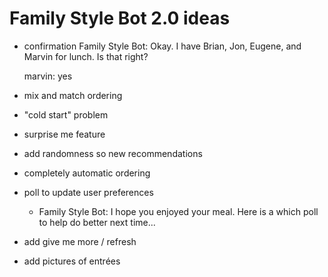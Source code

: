 Family Style Bot 2.0 ideas
=====

- confirmation 
    Family Style Bot:
    Okay. I have Brian, Jon, Eugene, and Marvin for lunch. Is that right?

    marvin:
    yes
- mix and match ordering
- "cold start" problem
- surprise me feature
- add randomness so new recommendations
- completely automatic ordering
- poll to update user preferences
    + Family Style Bot:
    I hope you enjoyed your meal. Here is a which poll to help do better next time...
- add give me more / refresh
- add pictures of entrées